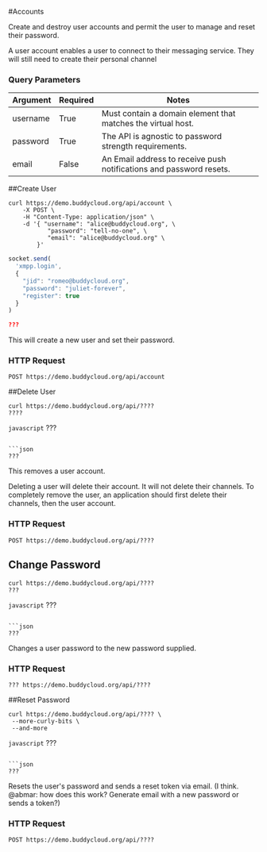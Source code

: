 #Accounts

Create and destroy user accounts and permit the user to manage and reset their password.

<aside class="notice">A user account enables a user to connect to their messaging service. They will still need to create their personal channel</aside>

### Query Parameters

Argument   | Required | Notes
---------- | -------- |------------
username   | True     | Must contain a domain element that matches the virtual host.
password   | True     | The API is agnostic to password strength requirements.
email      | False    | An Email address to receive push notifications and password resets.

##Create User

```shell 
curl https://demo.buddycloud.org/api/account \
	-X POST \
	-H "Content-Type: application/json" \
	-d '{ "username": "alice@buddycloud.org", \
           "password": "tell-no-one", \
           "email": "alice@buddycloud.org" \
        }'
```

```javascript
socket.send(
  'xmpp.login',
  {
    "jid": "romeo@buddycloud.org",
    "password": "juliet-forever",
    "register": true
  }
)
```

```json
???
```

This will create a new user and set their password. 

### HTTP Request
`POST https://demo.buddycloud.org/api/account`

##Delete User

```shell 
curl https://demo.buddycloud.org/api/????
????
```

```javascript```
???
```

```json
???
```

This removes a user account.

<aside class="warning">Deleting a user will delete their account. It will not delete their channels. To completely remove the user, an application should first delete their channels, then the user account.</aside>

### HTTP Request
`POST https://demo.buddycloud.org/api/????`

## Change Password

```shell 
curl https://demo.buddycloud.org/api/????
???
```

```javascript```
???
```

```json
???
```

Changes a user password to the new password supplied.

### HTTP Request
`??? https://demo.buddycloud.org/api/????`

##Reset Password

```shell 
curl https://demo.buddycloud.org/api/???? \
 --more-curly-bits \
 --and-more
```

```javascript```
???
```

```json
???
```

Resets the user's password and sends a reset token via email. (I think. @abmar: how does this work? Generate email with a new password or sends a token?)

### HTTP Request
`POST https://demo.buddycloud.org/api/????`
